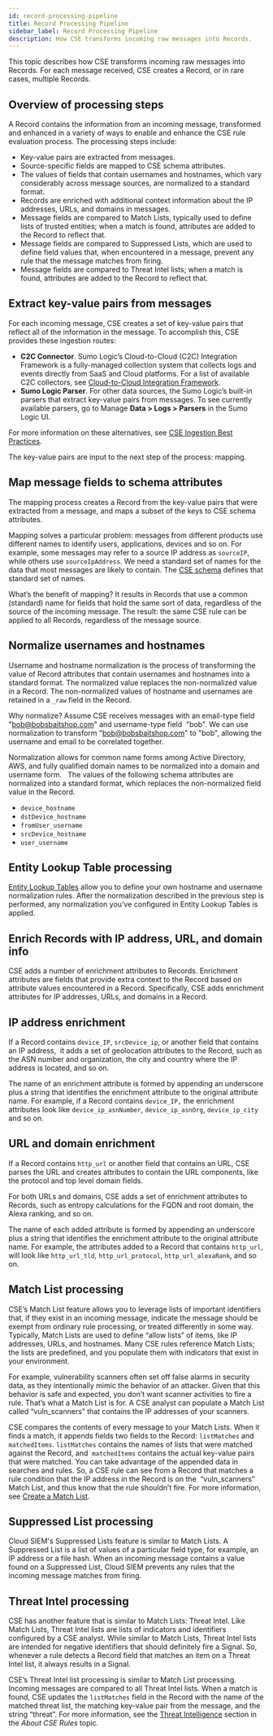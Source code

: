 ```yaml
---
id: record-processing-pipeline
title: Record Processing Pipeline
sidebar_label: Record Processing Pipeline
description: How CSE transforms incoming raw messages into Records.
---
```


This topic describes how CSE transforms incoming raw messages into Records. For each message received, CSE creates a Record, or in rare cases, multiple Records. 

## Overview of processing steps

A Record contains the information from an incoming message, transformed and enhanced in a variety of ways to enable and enhance the CSE rule evaluation process. The processing steps include:

* Key-value pairs are extracted from messages.
* Source-specific fields are mapped to CSE schema attributes.
* The values of fields that contain usernames and hostnames, which vary considerably across message sources, are normalized to a standard format.
* Records are enriched with additional context information about the IP addresses, URLs, and domains in messages.
* Message fields are compared to Match Lists, typically used to define lists of trusted entities; when a match is found, attributes are added to the Record to reflect that.
* Message fields are compared to Suppressed Lists, which are used to define field values that, when encountered in a message, prevent any rule that the message matches from firing.
* Message fields are compared to Threat Intel lists; when a match is found, attributes are added to the Record to reflect that.

## Extract key-value pairs from messages

For each incoming message, CSE creates a set of key-value pairs that reflect all of the information in the message. To accomplish this, CSE provides these ingestion routes:

* **C2C Connector**. Sumo Logic’s Cloud-to-Cloud (C2C) Integration Framework is a fully-managed collection system that collects logs and events directly from SaaS and Cloud platforms. For a list of available C2C collectors, see [Cloud-to-Cloud Integration Framework](/docs/send-data/hosted-collectors/cloud-to-cloud-integration-framework).
* **Sumo Logic Parser**. For other data sources, the Sumo Logic’s built-in parsers that extract key-value pairs from messages. To see currently available parsers, go to Manage **Data > Logs > Parsers** in the Sumo Logic UI.  

For more information on these alternatives, see [CSE Ingestion Best Practices](/docs/cse/ingestion/cse-ingestion-best-practices).

The key-value pairs are input to the next step of the process: mapping.

## Map message fields to schema attributes

The mapping process creates a Record from the key-value pairs that were extracted from a message, and maps a subset of the keys to CSE schema attributes. 

Mapping solves a particular problem: messages from different products use different names to identify users, applications, devices and so on. For example, some messages may refer to a source IP address as `sourceIP`, while others use `sourceIpAddress`. We need a standard set of names for the data that most messages are likely to contain. The [CSE schema](/docs/cse/schema) defines that standard set of names. 

What’s the benefit of mapping? It results in Records that use a common (standard) name for fields that hold the same sort of data, regardless of the source of the incoming message. The result: the same CSE rule can be applied to all Records, regardless of the message source.

## Normalize usernames and hostnames

Username and hostname normalization is the process of transforming the value of Record attributes that contain usernames and hostnames into a standard format. The normalized value replaces the non-normalized value in a Record. The non-normalized values of hostname and usernames are retained in a `_raw` field in the Record.

Why normalize? Assume CSE receives messages with an email-type field "bob@bobsbaitshop.com" and username-type field  "bob". We can use normalization to transform "bob@bobsbaitshop.com" to "bob", allowing the username and email to be correlated together.

Normalization allows for common name forms among Active Directory, AWS, and fully qualified domain names to be normalized into a domain and username form.  
The values of the following schema attributes are normalized into a standard format, which replaces the non-normalized field value in the Record.

* `device_hostname`
* `dstDevice_hostname`
* `fromUser_username`
* `srcDevice_hostname`
* `user_username`

## Entity Lookup Table processing

[Entity Lookup Tables](/docs/cse/records-signals-entities-insights/configure-entity-lookup-table) allow you to define your own hostname and username normalization rules. After the normalization described in the previous step is performed, any normalization you’ve configured in Entity Lookup Tables is applied. 

## Enrich Records with IP address, URL, and domain info

CSE adds a number of enrichment attributes to Records. Enrichment attributes are fields that provide extra context to the Record based on attribute values encountered in a Record. Specifically, CSE adds enrichment attributes for IP addresses, URLs, and domains in a Record.

## IP address enrichment

If a Record contains `device_IP`, `srcDevice_ip`, or another field that contains an IP address,  it adds a set of geolocation attributes to the Record, such as the ASN number and organization, the city and country where the IP address is located, and so on. 

The name of an enrichment attribute is formed by appending an underscore plus a string that identifies the enrichment attribute to the original attribute name. For example, if a Record contains `device_IP,` the enrichment attributes look like `device_ip_asnNumber`, `device_ip_asnOrg`, `device_ip_city` and so on. 

## URL and domain enrichment

If a Record contains `http_url` or another field that contains an URL, CSE parses the URL and creates attributes to contain the URL components, like the protocol and top level domain fields. 

For both URLs and domains, CSE adds a set of enrichment attributes to Records, such as entropy calculations for the FQDN and root domain, the Alexa ranking, and so on. 

The name of each added attribute is formed by appending an underscore plus a string that identifies the enrichment attribute to the original attribute name. For example, the attributes added to a Record that contains `http_url`, will look like `http_url_tld`, `http_url_protocol`, `http_url_alexaRank`, and so on. 

## Match List processing

CSE’s Match List feature allows you to leverage lists of important identifiers that, if they exist in an incoming message, indicate the message should be exempt from ordinary rule processing, or treated differently in some way. Typically, Match Lists are used to define “allow lists” of items, like IP addresses, URLs, and hostnames. Many CSE rules reference Match Lists; the lists are predefined, and you populate them with indicators that exist in your environment. 

For example, vulnerability scanners often set off false alarms in security data, as they intentionally mimic the behavior of an attacker. Given that this behavior is safe and expected, you don’t want scanner activities to fire a rule. That’s what a Match List is for. A CSE analyst can populate a Match List called “vuln_scanners” that contains the IP addresses of your scanners.

CSE compares the contents of every message to your Match Lists. When it finds a match, it appends fields two fields to the Record: `listMatches` and `matchedItems`. `listMatches` contains the names of lists that were matched against the Record, and  `matchedItems` contains the actual key-value pairs that were matched. You can take advantage of the appended data in searches and rules. So, a CSE rule can see from a Record that matches a rule condition that the IP address in the Record is on the  “vuln_scanners” Match List, and thus know that the rule shouldn’t fire. For more information, see [Create a Match List](/docs/cse/match-lists-suppressed-lists/create-match-list).

## Suppressed List processing

Cloud SIEM's Suppressed Lists feature is similar to Match Lists. A Suppressed List is a list of values of a particular field type, for example, an IP address or a file hash. When an incoming message contains a value found on a Suppressed List, Cloud SIEM prevents any rules that the incoming message matches from firing.

## Threat Intel processing

CSE has another feature that is similar to Match Lists: Threat Intel. Like Match Lists, Threat Intel lists are lists of indicators and identifiers configured by a CSE analyst. While similar to Match Lists, Threat Intel lists are intended for negative identifiers that should definitely fire a Signal. So, whenever a rule detects a Record field that matches an item on a Threat Intel list, it always results in a Signal. 

CSE’s Threat Intel list processing is similar to Match List processing. Incoming messages are compared to all Threat Intel lists. When a match is found, CSE updates the `listMatches` field in the Record with the name of the matched threat list, the matching key-value pair from the message, and the string “threat”. For more information, see the [Threat Intelligence](/docs/cse/rules/about-cse-rules#threat-intelligence) section in the *About CSE Rules* topic.  
